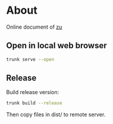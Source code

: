 
# About
Online document of [zu](https://github.com/RustVis/zu)

## Open in local web browser
```bash
trunk serve --open
```

## Release
Build release version:
```bash
trunk build --release
```

Then copy files in dist/ to remote server.

